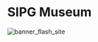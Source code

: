 # SIPG Museum

![banner_flash_site](https://github.com/andre487/sipg-museum/assets/1009104/b8f2745f-429e-4247-a873-021ae6ddbef7)
